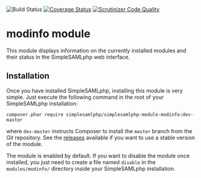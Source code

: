 ![Build Status](https://github.com/simplesamlphp/simplesamlphp-module-moddinfo/workflows/CI/badge.svg?branch=master)
[![Coverage Status](https://codecov.io/gh/simplesamlphp/simplesamlphp-module-moddinfo/branch/master/graph/badge.svg)](https://codecov.io/gh/simplesamlphp/simplesamlphp-module-moddinfo)
[![Scrutinizer Code Quality](https://scrutinizer-ci.com/g/simplesamlphp/simplesamlphp-module-moddinfo/badges/quality-score.png?b=master)](https://scrutinizer-ci.com/g/simplesamlphp/simplesamlphp-module-moddinfo/?branch=master)

modinfo module
==============

This module displays information on the currently installed modules and their status in the SimpleSAMLphp web interface.

Installation
------------

Once you have installed SimpleSAMLphp, installing this module is very simple. Just execute the following
command in the root of your SimpleSAMLphp installation:

```
composer.phar require simplesamlphp/simplesamlphp-module-modinfo:dev-master
```

where `dev-master` instructs Composer to install the `master` branch from the Git repository. See the
[releases](https://github.com/simplesamlphp/simplesamlphp-module-modinfo/releases) available if you
want to use a stable version of the module.

The module is enabled by default. If you want to disable the module once installed, you just need to create a file named
`disable` in the `modules/modinfo/` directory inside your SimpleSAMLphp installation.

